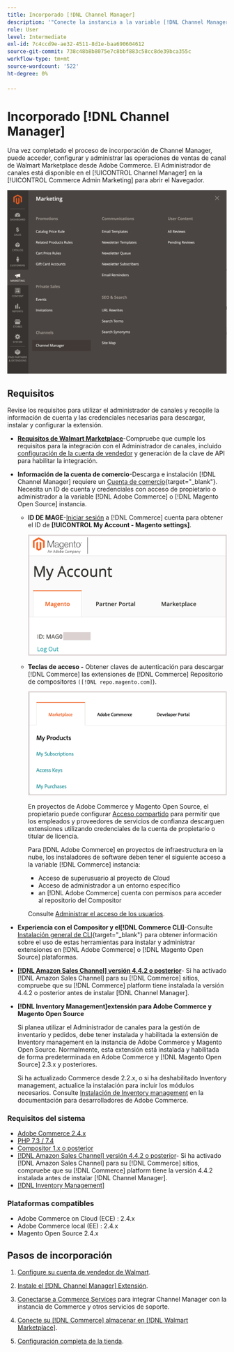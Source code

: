 ```yaml
---
title: Incorporado [!DNL Channel Manager]
description: '"Conecte la instancia a la variable [!DNL Channel Manager] completando algunos pasos de integración".'
role: User
level: Intermediate
exl-id: 7c4ccd9e-ae32-4511-8d1e-baa690604612
source-git-commit: 738c48b8b8075e7c8bbf883c58cc8de39bca355c
workflow-type: tm+mt
source-wordcount: '522'
ht-degree: 0%

---
```



# Incorporado [!DNL Channel Manager]

Una vez completado el proceso de incorporación de Channel Manager, puede acceder, configurar y administrar las operaciones de ventas de canal de Walmart Marketplace desde Adobe Commerce. El Administrador de canales está disponible en el [!UICONTROL Channel Manager] en la [!UICONTROL Commerce Admin Marketing] para abrir el Navegador.

![[!DNL Channel Manager] en la vista Administración](assets/channel-manager-admin-view.png)

## Requisitos

Revise los requisitos para utilizar el administrador de canales y recopile la información de cuenta y las credenciales necesarias para descargar, instalar y configurar la extensión.

- **[Requisitos de Walmart Marketplace](walmart-requirements.md)**-Compruebe que cumple los requisitos para la integración con el Administrador de canales, incluido [configuración de la cuenta de vendedor](https://sellerhelp.walmart.com/seller/s/guide?article=000008219) y generación de la clave de API para habilitar la integración.

- **Información de la cuenta de comercio**-Descarga e instalación [!DNL Channel Manager] requiere un [Cuenta de comercio](https://docs.magento.com/user-guide/magento/magento-account.html){target=&quot;_blank&quot;}. Necesita un ID de cuenta y credenciales con acceso de propietario o administrador a la variable [!DNL Adobe Commerce] o [!DNL Magento Open Source] instancia.

   - **ID DE MAGE**-[Iniciar sesión](https://account.magento.com/customer/account/login/) a [!DNL Commerce] cuenta para obtener el ID de **[!UICONTROL My Account - Magento settings]**.

      ![[!DNL MAGEID] en [!DNL Commerce] configuración de la cuenta](assets/mageid-my-commerce-account.png)

   - **Teclas de acceso -** Obtener claves de autenticación para descargar [!DNL Commerce] las extensiones de [!DNL Commerce] Repositorio de compositores `([!DNL repo.magento.com]`).

      ![[!UICONTROL Commerce Marketplace access keys]](assets/commerce-marketplace-access-keys.png)

      En proyectos de Adobe Commerce y Magento Open Source, el propietario puede configurar [Acceso compartido](https://docs.magento.com/user-guide/magento/magento-account-share.html) para permitir que los empleados y proveedores de servicios de confianza descarguen extensiones utilizando credenciales de la cuenta de propietario o titular de licencia.

      Para [!DNL Adobe Commerce] en proyectos de infraestructura en la nube, los instaladores de software deben tener el siguiente acceso a la variable [!DNL Commerce] instancia:

      - Acceso de superusuario al proyecto de Cloud
      - Acceso de administrador a un entorno específico
      - an [!DNL Adobe Commerce] cuenta con permisos para acceder al repositorio del Compositor

      Consulte [Administrar el acceso de los usuarios](https://devdocs.magento.com/cloud/project/user-admin.html).


- **Experiencia con el Compositor y el[!DNL Commerce CLI]**-Consulte [Instalación general de CLI](https://devdocs.magento.com/extensions/install/){target=&quot;_blank&quot;} para obtener información sobre el uso de estas herramientas para instalar y administrar extensiones en [!DNL Adobe Commerce] o [!DNL Magento Open Source] plataformas.

- **[[!DNL Amazon Sales Channel] versión 4.4.2 o posterior](https://experienceleague.adobe.com/docs/commerce-channels/amazon/release-notes.html)**- Si ha activado [!DNL Amazon Sales Channel] para su [!DNL Commerce] sitios, compruebe que su [!DNL Commerce] platform tiene instalada la versión 4.4.2 o posterior antes de instalar [!DNL Channel Manager].

- **[!DNL Inventory Management]extensión para Adobe Commerce y Magento Open Source**

   Si planea utilizar el Administrador de canales para la gestión de inventario y pedidos, debe tener instalada y habilitada la extensión de Inventory management en la instancia de Adobe Commerce y Magento Open Source. Normalmente, esta extensión está instalada y habilitada de forma predeterminada en Adobe Commerce y [!DNL Magento Open Source] 2.3.x y posteriores.

   Si ha actualizado Commerce desde 2.2.x, o si ha deshabilitado Inventory management, actualice la instalación para incluir los módulos necesarios. Consulte [Instalación de Inventory management](https://devdocs.magento.com/extensions/inventory-management/) en la documentación para desarrolladores de Adobe Commerce.

### Requisitos del sistema

- [Adobe Commerce 2.4.x](https://devdocs.magento.com/release/released-versions.html)
- [PHP 7.3 / 7.4](https://devdocs.magento.com/guides/v2.4/install-gde/prereq/php-settings.html)
- [Compositor 1.x o posterior](https://devdocs.magento.com/cloud/reference/cloud-composer.html)
- [[!DNL Amazon Sales Channel] versión 4.4.2 o posterior](https://experienceleague.adobe.com/docs/commerce-channels/amazon/release-notes.html)- Si ha activado [!DNL Amazon Sales Channel] para su [!DNL Commerce] sitios, compruebe que su [!DNL Commerce] platform tiene la versión 4.4.2 instalada antes de instalar [!DNL Channel Manager].
- [[!DNL Inventory Management]](https://devdocs.magento.com/extensions/inventory-management/)

### Plataformas compatibles

- Adobe Commerce on Cloud (ECE) : 2.4.x
- Adobe Commerce local (EE) : 2.4.x
- Magento Open Source 2.4.x

## Pasos de incorporación

1. [Configure su cuenta de vendedor de Walmart](https://seller.walmart.com/signup?q=&amp;origin=solution_provider&amp;src=0014M00001zivMp).

1. [Instale el [!DNL Channel Manager] Extensión](install.md).

1. [Conectarse a Commerce Services](connect.md) para integrar Channel Manager con la instancia de Commerce y otros servicios de soporte.

1. [Conecte su [!DNL Commerce] almacenar en [!DNL Walmart Marketplace]](connect-marketplace.md).

1. [Configuración completa de la tienda](complete-sales-channel-store-setup.md).
